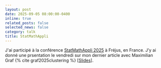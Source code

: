 ```yaml
---
layout: post
date: 2025-09-05 08:00:00-0400
inline: true
related_posts: false
selected_news: false
category: talk
title: StatMathAppli
---
```

J'ai participé à la conférence <a href="https://statmathappli.mathnum.inrae.fr/fr/">StatMathAppli 2025</a> à Fréjus, en France.
J’y ai donné une prsentation le vendredi sur mon dernier article avec Maximilian Graf {% cite graf2025clustering %} [<a href="https://victorthuot.github.io/assets/pdf/slides_SMA_sept2025.pdf">Slides</a>].
